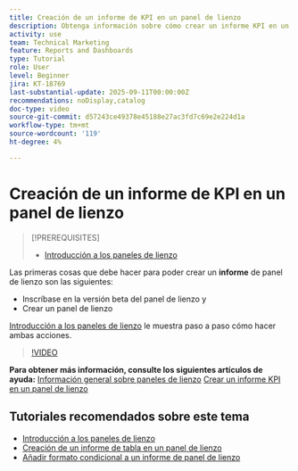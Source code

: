 ```yaml
---
title: Creación de un informe de KPI en un panel de lienzo
description: Obtenga información sobre cómo crear un informe KPI en un panel de lienzo.
activity: use
team: Technical Marketing
feature: Reports and Dashboards
type: Tutorial
role: User
level: Beginner
jira: KT-18769
last-substantial-update: 2025-09-11T00:00:00Z
recommendations: noDisplay,catalog
doc-type: video
source-git-commit: d57243ce49378e45188e27ac3fd7c69e2e224d1a
workflow-type: tm+mt
source-wordcount: '119'
ht-degree: 4%

---
```


# Creación de un informe de KPI en un panel de lienzo

>[!PREREQUISITES]
>
>* [Introducción a los paneles de lienzo](/help/reporting/canvas-dashboards/introduction-to-canvas-dashboards.md)

Las primeras cosas que debe hacer para poder crear un **informe** de panel de lienzo son las siguientes:

* Inscríbase en la versión beta del panel de lienzo y
* Crear un panel de lienzo

[Introducción a los paneles de lienzo](/help/reporting/canvas-dashboards/introduction-to-canvas-dashboards.md) le muestra paso a paso cómo hacer ambas acciones.

>[!VIDEO](https://video.tv.adobe.com/v/3474841/?quality=12&learn=on&enablevpops)

**Para obtener más información, consulte los siguientes artículos de ayuda:**
[Información general sobre paneles de lienzo](https://experienceleague.adobe.com/es/docs/workfront/using/reporting/canvas-dashboards/canvas-dashboards-overview)
[Crear un informe KPI en un panel de lienzo](https://experienceleague.adobe.com/es/docs/workfront/using/reporting/canvas-dashboards/add-reports/build-kpi-report)

## Tutoriales recomendados sobre este tema

* [Introducción a los paneles de lienzo](/help/reporting/canvas-dashboards/introduction-to-canvas-dashboards.md)
* [Creación de un informe de tabla en un panel de lienzo](/help/reporting/canvas-dashboards/create-a-table-report-on-a-canvas-dashboard.md)
* [Añadir formato condicional a un informe de panel de lienzo](/help/reporting/canvas-dashboards/add-conditional-formatting-to-a-canvas-dashboard-report.md)
